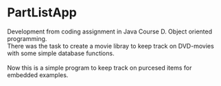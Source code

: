 # PartListApp

Development from coding assignment in Java Course D. Object oriented programming.</br>
There was the task to create a movie libray to keep track on DVD-movies with some simple database functions.</br></br>
Now this is a simple program to keep track on purcesed items for embedded examples.
